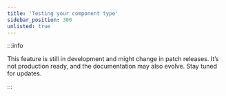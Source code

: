 ```yaml
---
title: 'Testing your component type'
sidebar_position: 300
unlisted: true
---
```


:::info

This feature is still in development and might change in patch releases. It’s not production ready, and the documentation may also evolve. Stay tuned for updates.

:::